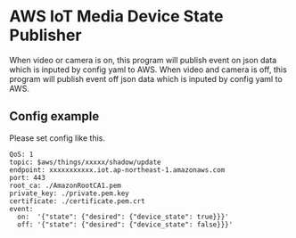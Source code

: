 # AWS IoT Media Device State Publisher

When video or camera is on,
this program will publish event on json data which is inputed by config yaml to AWS.
When video and camera is off,
this program will publish event off json data which is inputed by config yaml to AWS.



## Config example

Please set config like this.

```
QoS: 1
topic: $aws/things/xxxxx/shadow/update
endpoint: xxxxxxxxxxx.iot.ap-northeast-1.amazonaws.com
port: 443
root_ca: ./AmazonRootCA1.pem
private_key: ./private.pem.key
certificate: ./certificate.pem.crt
event:
  on:  '{"state": {"desired": {"device_state": true}}}'
  off: '{"state": {"desired": {"device_state": false}}}'
```
